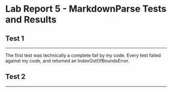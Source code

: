 # **Lab Report 5 - MarkdownParse Tests and Results**

## **Test 1**
---

The first test was technically a complete fail by my code. Every test failed
against my code, and returned an IndexOutOfBoundsError.

## **Test 2**
---